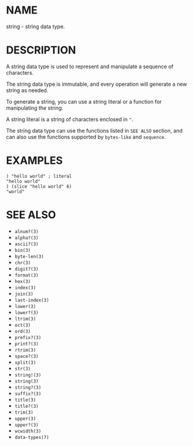 # NAME
string - string data type.

# DESCRIPTION
A string data type is used to represent and manipulate a sequence of characters.

The string data type is immutable, and every operation will generate a new string as needed.

To generate a string, you can use a string literal or a function for manipulating the string.

A string literal is a string of characters enclosed in `"`.

The string data type can use the functions listed in `SEE ALSO` section, and can also use the functions supported by `bytes-like` and `sequence`.

# EXAMPLES

    ) "hello world" ; literal
    "hello world"
    ) (slice "hello world" 6)
    "world"

# SEE ALSO
- `alnum?(3)`
- `alpha?(3)`
- `ascii?(3)`
- `bin(3)`
- `byte-len(3)`
- `chr(3)`
- `digit?(3)`
- `format(3)`
- `hex(3)`
- `index(3)`
- `join(3)`
- `last-index(3)`
- `lower(3)`
- `lower?(3)`
- `ltrim(3)`
- `oct(3)`
- `ord(3)`
- `prefix?(3)`
- `print?(3)`
- `rtrim(3)`
- `space?(3)`
- `split(3)`
- `str(3)`
- `string!(3)`
- `string(3)`
- `string?(3)`
- `suffix?(3)`
- `title(3)`
- `title?(3)`
- `trim(3)`
- `upper(3)`
- `upper?(3)`
- `wcwidth(3)`
- `data-types(7)`
